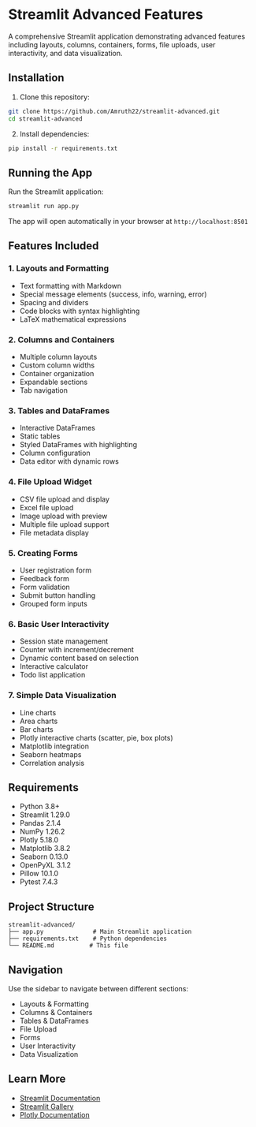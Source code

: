 # Streamlit Advanced Features

A comprehensive Streamlit application demonstrating advanced features including layouts, columns, containers, forms, file uploads, user interactivity, and data visualization.

## Installation

1. Clone this repository:
```bash
git clone https://github.com/Amruth22/streamlit-advanced.git
cd streamlit-advanced
```

2. Install dependencies:
```bash
pip install -r requirements.txt
```

## Running the App

Run the Streamlit application:
```bash
streamlit run app.py
```

The app will open automatically in your browser at `http://localhost:8501`

## Features Included

### 1. Layouts and Formatting
- Text formatting with Markdown
- Special message elements (success, info, warning, error)
- Spacing and dividers
- Code blocks with syntax highlighting
- LaTeX mathematical expressions

### 2. Columns and Containers
- Multiple column layouts
- Custom column widths
- Container organization
- Expandable sections
- Tab navigation

### 3. Tables and DataFrames
- Interactive DataFrames
- Static tables
- Styled DataFrames with highlighting
- Column configuration
- Data editor with dynamic rows

### 4. File Upload Widget
- CSV file upload and display
- Excel file upload
- Image upload with preview
- Multiple file upload support
- File metadata display

### 5. Creating Forms
- User registration form
- Feedback form
- Form validation
- Submit button handling
- Grouped form inputs

### 6. Basic User Interactivity
- Session state management
- Counter with increment/decrement
- Dynamic content based on selection
- Interactive calculator
- Todo list application

### 7. Simple Data Visualization
- Line charts
- Area charts
- Bar charts
- Plotly interactive charts (scatter, pie, box plots)
- Matplotlib integration
- Seaborn heatmaps
- Correlation analysis

## Requirements

- Python 3.8+
- Streamlit 1.29.0
- Pandas 2.1.4
- NumPy 1.26.2
- Plotly 5.18.0
- Matplotlib 3.8.2
- Seaborn 0.13.0
- OpenPyXL 3.1.2
- Pillow 10.1.0
- Pytest 7.4.3

## Project Structure

```
streamlit-advanced/
├── app.py              # Main Streamlit application
├── requirements.txt    # Python dependencies
└── README.md          # This file
```

## Navigation

Use the sidebar to navigate between different sections:
- Layouts & Formatting
- Columns & Containers
- Tables & DataFrames
- File Upload
- Forms
- User Interactivity
- Data Visualization

## Learn More

- [Streamlit Documentation](https://docs.streamlit.io)
- [Streamlit Gallery](https://streamlit.io/gallery)
- [Plotly Documentation](https://plotly.com/python/)
